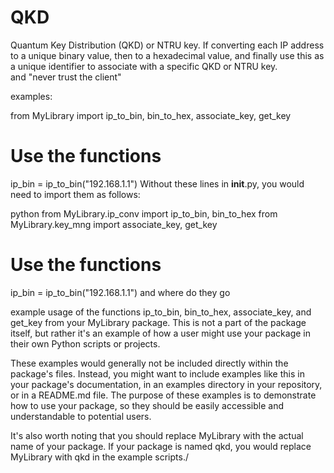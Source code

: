 # QKD
Quantum Key Distribution (QKD) or NTRU key. 
If converting each IP address to a unique binary value, 
then to a hexadecimal value, and finally use this as a unique identifier to associate with a specific QKD or NTRU key.  
and "never trust the client"


examples:

from MyLibrary import ip_to_bin, bin_to_hex, associate_key, get_key

# Use the functions
ip_bin = ip_to_bin("192.168.1.1")
Without these lines in __init__.py, you would need to import them as follows:

python
from MyLibrary.ip_conv import ip_to_bin, bin_to_hex
from MyLibrary.key_mng import associate_key, get_key

# Use the functions
ip_bin = ip_to_bin("192.168.1.1") and where do they go


example usage of the functions ip_to_bin, bin_to_hex, associate_key, and get_key from your MyLibrary package. 
This is not a part of the package itself, 
but rather it's an example of how a user might use your package in their own Python scripts or projects.

These examples would generally not be included directly within the package's files. 
Instead, you might want to include examples like this in your package's documentation, 
in an examples directory in your repository, or in a README.md file. 
The purpose of these examples is to demonstrate how to use your package, 
so they should be easily accessible and understandable to potential users.

It's also worth noting that you should replace MyLibrary with the actual name of your package. 
If your package is named qkd, you would replace MyLibrary with qkd in the example scripts./
